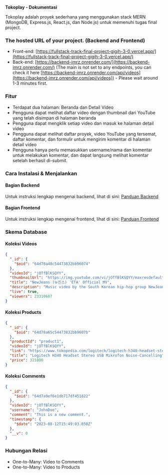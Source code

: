 **Tokoplay - Dokumentasi**

Tokoplay adalah proyek sederhana yang menggunakan stack MERN (MongoDB, Express.js, React.js, dan Node.js) untuk memenuhi tugas final project.

### The hosted URL of your project. (Backend and Frontend)
- Front-end: [https://fullstack-track-final-project-gigih-3-0.vercel.app/](https://fullstack-track-final-project-gigih-3-0.vercel.app/)
- Back-end: [https://backend-imrz.onrender.com/](https://backend-imrz.onrender.com/) (The main is not set to any endpoints, you can check it here [https://backend-imrz.onrender.com/api/videos](https://backend-imrz.onrender.com/api/videos)) - Please wait around 1-3 minutes first.

### Fitur
- Terdapat dua halaman: Beranda dan Detail Video
- Pengguna dapat melihat daftar video dengan thumbnail dari YouTube yang telah disimpan di halaman beranda
- Pengguna dapat mengklik setiap video dan masuk ke halaman detail video
- Pengguna dapat melihat daftar proyek, video YouTube yang tersemat, daftar komentar, dan formulir untuk mengirim komentar di halaman detail video
- Pengguna hanya perlu memasukkan username/nama dan komentar untuk melakukan komentar, dan dapat langsung melihat komentar setelah berhasil di-submit.

### Cara Instalasi & Menjalankan

#### Bagian Backend
Untuk instruksi lengkap mengenai backend, lihat di sini: [Panduan Backend](https://github.com/zikrikn/fullstack-track-final-project-gigih-3.0/blob/main/back-end/readme.md)

#### Bagian Frontend
Untuk instruksi lengkap mengenai frontend, lihat di sini: [Panduan Frontend](https://github.com/zikrikn/fullstack-track-final-project-gigih-3.0/blob/main/front-end/tokoplay/README.md)

### Skema Database

#### Koleksi Videos
```json
{
  "_id": {
    "$oid": "64d78a48c54473832bb96074"
  },
  "videoId": "jOTfBlKSQYY",
  "thumbnailUrl": "https://img.youtube.com/vi/jOTfBlKSQYY/maxresdefault.jpg",
  "title": "NewJeans (뉴진스) 'ETA' Official MV",
  "description": "Music video by the South Korean hip-hop group NewJeans. It features a catchy beat and stylish visuals.",
  "live": true,
  "viewers": 23310687
}
```

#### Koleksi Products
```json
{
  "_id": {
    "$oid": "64d78a65c54473832bb9607b"
  },
  "productId": "product1",
  "videoId": "jOTfBlKSQYY",
  "link": "https://www.tokopedia.com/logitech/logitech-h340-headset-stereo-usb-mikrofon-noise-cancelling?source=homepage.left_carousel.0.266926",
  "title": "Logitech H340 Headset Stereo USB Mikrofon Noise-Cancelling",
  "price": 321000
}
```

#### Koleksi Comments
```json
{
  "_id": {
    "$oid": "64d7a9ef6e1db717df451822"
  },
  "videoId": "jOTfBlKSQYY",
  "username": "JohnDoe",
  "comment": "This is a new comment.",
  "timestamp": {
    "$date": "2023-08-12T15:49:03.850Z"
  },
  "__v": 0
}
```

### Hubungan Relasi
- One-to-Many: Video to Comments
- One-to-Many: Video to Products